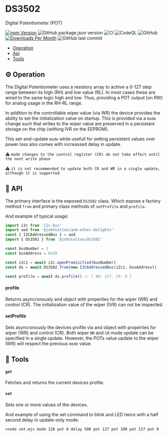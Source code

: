 # DS3502
Digital Potentiometer (POT)

[![npm Version](http://img.shields.io/npm/v/@johntalton/ds3502.svg)](https://www.npmjs.com/package/@johntalton/ds3502)
![GitHub package.json version](https://img.shields.io/github/package-json/v/johntalton/ds3502)
![CI](https://github.com/johntalton/ds3502/workflows/CI/badge.svg)
![CodeQL](https://github.com/johntalton/ds3502/workflows/CodeQL/badge.svg)
![GitHub](https://img.shields.io/github/license/johntalton/ds3502)
[![Downloads Per Month](http://img.shields.io/npm/dm/@johntalton/ds3502.svg)](https://www.npmjs.com/package/@johntalton/ds3502)
![GitHub last commit](https://img.shields.io/github/last-commit/johntalton/ds3502)

* [Operation](#gear-operation)
* [Api](#book-api)
* [Tools](#wrench-tools) 

## :gear: Operation
The Digital Potentiometer uses a resistory array to achive a 0-127 step range between its high (RH) and low value (RL).  In most cases these are wired to the same logic high and low.  Thus, providing a POT output (on RW) for analog usage in the RH-RL range.

In addition to the controllable wiper value (via WR) the device provides the ability to set the initialization value on startup.  This is provided via a `mode` change such that writes to the wiper value are preserved in a persistant storage on the chip (withing IVR on the EEPROM).

This set-and-update `mode` while usefull for setting persistent values over power loss also comes with increassed delay in update.

:warning: `mode changes to the control register (CR) do not take effect until the next write phase`

:warning: `it is not recommended to update both CR and WR in a single update, although it is supported`

## :book: API

The primary interface is the exposed `DS3502` class.  Which expose a factory method `from` and primary class methods of `setProfile` and `profile`.

And example of typical usage:

```javascript
import i2c from 'i2c-bus'
import aod from '@johntalton/and-other-delights'
const { I2CAddressedBus } = aod
import { DS3502 } from '@johntalton/ds3502'

const busNumber = 1
const busAddress = 0x28

const i2c1 = await i2c.openPromisified(busNumber)
const ds = await DS3502.from(new I2CAddressedBus(i2c1, busAddress))

const profile = await ds.profile() // { WR: 127, CR: 0 }

```

#### profile
Returns asyncronously and object with properties for the wiper (WR) and control (CR).  The initialization value of the wiper (IVR) can not be inspected.  

#### setProfile
Sets asyncronously the devices profile via and object with properties for wiper (WR) and control (CR).  Both wiper `WR` and `CR` mode update can be specified in a single update.  However, the POTs value update to the wiper (WR) will respect the previous `mode` value.


## :wrench: Tools

#### `get`
Fetches and returns the current devices profile.

#### `set`
Sets one or more values of the devices.

And example of using the set command to blink and LED twice with a half second delay in update-only mode:
```shell
>node set.mjs mode 128 pot 0 delay 500 pot 127 pot 100 pot 127 pot 0
```




